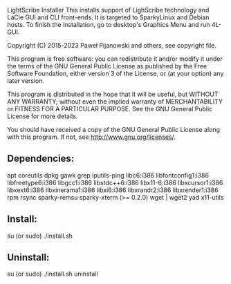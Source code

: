LightScribe Installer
This installs support of LighScribe technology and LaCie GUI and CLI front-ends. It is targeted to SparkyLinux and Debian hosts. To finish the installation, go to desktop's Graphics Menu and run 4L-GUI.
 
Copyright (C) 2015-2023 Paweł Pijanowski and others, see copyright file.

This program is free software: you can redistribute it and/or modify
it under the terms of the GNU General Public License as published by
the Free Software Foundation, either version 3 of the License, or
(at your option) any later version.

This program is distributed in the hope that it will be useful,
but WITHOUT ANY WARRANTY; without even the implied warranty of
MERCHANTABILITY or FITNESS FOR A PARTICULAR PURPOSE.  See the
GNU General Public License for more details.

You should have received a copy of the GNU General Public License
along with this program.  If not, see <http://www.gnu.org/licenses/>.

Dependencies:
-------------
apt
coreutils
dpkg
gawk
grep
iputils-ping
libc6:i386
libfontconfig1:i386
libfreetype6:i386
libgcc1:i386
libstdc++6:i386
libx11-6:i386
libxcursor1:i386
libxext6:i386
libxinerama1:i386
libxi6:i386
libxrandr2:i386
libxrender1:i386
rpm
rsync
sparky-remsu
sparky-xterm (>= 0.2.0)
wget | wget2
yad
x11-utils

Install:
-------------
su (or sudo) 
./install.sh

Uninstall:
-------------
su (or sudo)
./install.sh uninstall
